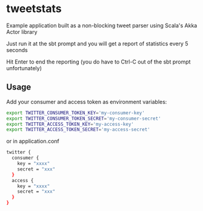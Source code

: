 # tweetstats
Example application built as a non-blocking tweet parser using Scala's Akka Actor library  

Just run it at the sbt prompt and you will get a report of statistics every 5 seconds 

Hit Enter to end the reporting (you do have to Ctrl-C out of the sbt prompt unfortunately)


## Usage
Add your consumer and access token as environment variables:

```bash
export TWITTER_CONSUMER_TOKEN_KEY='my-consumer-key'
export TWITTER_CONSUMER_TOKEN_SECRET='my-consumer-secret'
export TWITTER_ACCESS_TOKEN_KEY='my-access-key'
export TWITTER_ACCESS_TOKEN_SECRET='my-access-secret'
```

or in application.conf
```bash
twitter {
  consumer {
    key = "xxxx"
    secret = "xxx"
  }
  access {
    key = "xxxx"
    secret = "xxx"
  }
}
```


